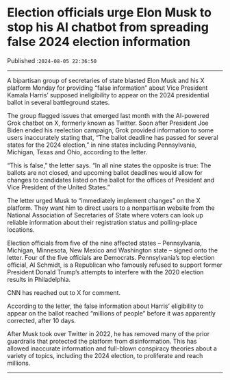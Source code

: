 # Election officials urge Elon Musk to stop his AI chatbot from spreading false 2024 election information

Published :`2024-08-05 22:36:50`

---

A bipartisan group of secretaries of state blasted Elon Musk and his X platform Monday for providing “false information” about Vice President Kamala Harris’ supposed ineligibility to appear on the 2024 presidential ballot in several battleground states.

The group flagged issues that emerged last month with the AI-powered Grok chatbot on X, formerly known as Twitter. Soon after President Joe Biden ended his reelection campaign, Grok provided information to some users inaccurately stating that, “The ballot deadline has passed for several states for the 2024 election,” in nine states including Pennsylvania, Michigan, Texas and Ohio, according to the letter.

“This is false,” the letter says. “In all nine states the opposite is true: The ballots are not closed, and upcoming ballot deadlines would allow for changes to candidates listed on the ballot for the offices of President and Vice President of the United States.”

The letter urged Musk to “immediately implement changes” on the X platform. They want him to direct users to a nonpartisan website from the National Association of Secretaries of State where voters can look up reliable information about their registration status and polling-place locations.

Election officials from five of the nine affected states – Pennsylvania, Michigan, Minnesota, New Mexico and Washington state – signed onto the letter. Four of the five officials are Democrats. Pennsylvania’s top election official, Al Schmidt, is a Republican who famously refused to support former President Donald Trump’s attempts to interfere with the 2020 election results in Philadelphia.

CNN has reached out to X for comment.

According to the letter, the false information about Harris’ eligibility to appear on the ballot reached “millions of people” before it was apparently corrected, after 10 days.

After Musk took over Twitter in 2022, he has removed many of the prior guardrails that protected the platform from disinformation. This has allowed inaccurate information and full-blown conspiracy theories about a variety of topics, including the 2024 election, to proliferate and reach millions.

---

